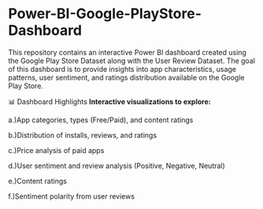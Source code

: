 # Power-BI-Google-PlayStore-Dashboard
This repository contains an interactive Power BI dashboard created using the Google Play Store Dataset along with the User Review Dataset. The goal of this dashboard is to provide insights into app characteristics, usage patterns, user sentiment, and ratings distribution available on the Google Play Store.


📊 Dashboard Highlights
**Interactive visualizations to explore:**

   a.)App categories, types (Free/Paid), and content ratings

   b.)Distribution of installs, reviews, and ratings

   c.)Price analysis of paid apps

   d.)User sentiment and review analysis (Positive, Negative, Neutral)

   e.)Content ratings

   f.)Sentiment polarity from user reviews
